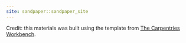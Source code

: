 ```yaml
---
site: sandpaper::sandpaper_site
---
```



Credit: this materials was built using the template from [The Carpentries Workbench][workbench]. 


[workbench]: https://carpentries.github.io/sandpaper-docs

